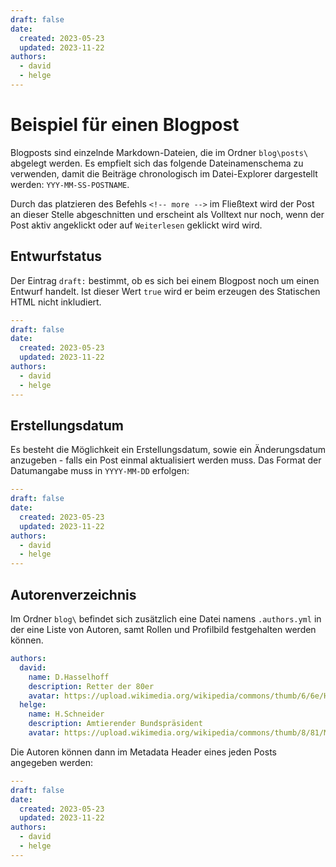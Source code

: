 ```yaml
---
draft: false 
date: 
  created: 2023-05-23
  updated: 2023-11-22
authors:
  - david
  - helge
---
```


# Beispiel für einen Blogpost
Blogposts sind einzelnde Markdown-Dateien, die im Ordner `blog\posts\` abgelegt werden. Es empfielt sich das folgende Dateinamenschema zu verwenden, damit die Beiträge chronologisch im Datei-Explorer dargestellt werden: `YYY-MM-SS-POSTNAME`.

Durch das platzieren des Befehls `<!-- more -->` im Fließtext wird der Post an dieser Stelle abgeschnitten und erscheint als Volltext nur noch, wenn der Post aktiv angeklickt oder auf `Weiterlesen` geklickt wird wird.
<!-- more -->

## Entwurfstatus
Der Eintrag `draft:` bestimmt, ob es sich bei einem Blogpost noch um einen Entwurf handelt. Ist dieser Wert `true` wird er beim erzeugen des Statischen HTML nicht inkludiert.
``` yaml title="Entwurfsstatus" hl_lines="2"
---
draft: false 
date: 
  created: 2023-05-23
  updated: 2023-11-22
authors:
  - david
  - helge
---
```

## Erstellungsdatum
Es besteht die Möglichkeit ein Erstellungsdatum, sowie ein Änderungsdatum anzugeben - falls ein Post einmal aktualisiert werden muss. Das Format der Datumangabe muss in `YYYY-MM-DD` erfolgen:

``` yaml title="Erstellungsdatum angeben" hl_lines="3-5"
---
draft: false 
date: 
  created: 2023-05-23
  updated: 2023-11-22
authors:
  - david
  - helge
---
```

## Autorenverzeichnis
Im Ordner `blog\` befindet sich zusätzlich eine Datei namens `.authors.yml` in der eine Liste von Autoren, samt Rollen und Profilbild festgehalten werden können.

``` yaml title=".authors.yml" hl_lines="2 6"
authors:
  david:
    name: D.Hasselhoff
    description: Retter der 80er
    avatar: https://upload.wikimedia.org/wikipedia/commons/thumb/6/6e/Hoff_3.jpg/800px-Hoff_3.jpg
  helge:
    name: H.Schneider
    description: Amtierender Bundspräsident
    avatar: https://upload.wikimedia.org/wikipedia/commons/thumb/8/81/Maischberger_-_2023-02-08-6654.jpg/1280px-Maischberger_-_2023-02-08-6654.jpg
```

Die Autoren können dann im Metadata Header eines jeden Posts angegeben werden:

``` yaml title="Autoren angeben" hl_lines="6-8"
---
draft: false 
date: 
  created: 2023-05-23
  updated: 2023-11-22
authors:
  - david
  - helge
---
```

